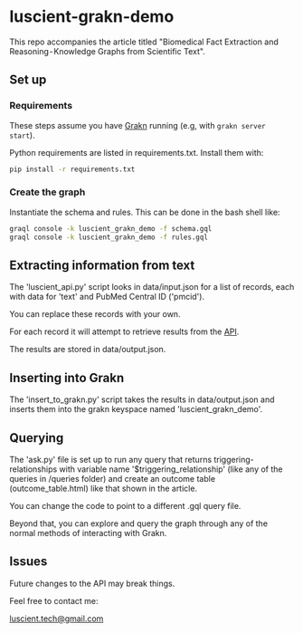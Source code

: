 # luscient-grakn-demo

This repo accompanies the article titled "Biomedical Fact Extraction and Reasoning - Knowledge Graphs from Scientific Text".

## Set up

### Requirements

These steps assume you have [Grakn]() running (e.g, with `grakn server start`).

Python requirements are listed in requirements.txt. Install them with:

```bash
pip install -r requirements.txt
```

### Create the graph

Instantiate the schema and rules. This can be done in the bash shell like:

```bash
graql console -k luscient_grakn_demo -f schema.gql
graql console -k luscient_grakn_demo -f rules.gql
```

## Extracting information from text

The 'luscient_api.py' script looks in data/input.json for a list of records, each with data for 'text' and PubMed Central ID ('pmcid').

You can replace these records with your own.

For each record it will attempt to retrieve results from the [API](http://www.luscient.io/artifact).

The results are stored in data/output.json.

## Inserting into Grakn

The 'insert_to_grakn.py' script takes the results in data/output.json and inserts them into the grakn keyspace named 'luscient_grakn_demo'.

## Querying

The 'ask.py' file is set up to run any query that returns triggering-relationships with variable name '$triggering_relationship' (like any of the queries in /queries folder) and create an outcome table (outcome_table.html) like that shown in the article.

You can change the code to point to a different .gql query file.

Beyond that, you can explore and query the graph through any of the normal methods of interacting with Grakn.

## Issues

Future changes to the API may break things.

Feel free to contact me:

luscient.tech@gmail.com